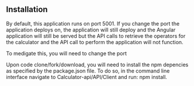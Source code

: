 ## Installation

By default, this application runs on port 5001. If you change the port the application deploys on, the application will still deploy and the Angular application will still be served but the API calls to retrieve the operators for the calculator and the API call to perform the application will not function.

To medigate this, you will need to change the port

Upon code clone/fork/download, you will need to install the npm depencies as specified by the package.json file. To do so, in the command line interface navigate to Calculator-api/API/Client and run: npm install.
